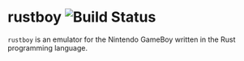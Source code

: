# rustboy ![Build Status](https://github.com/reima/rustboy/actions/workflows/ci.yml/badge.svg)

`rustboy` is an emulator for the Nintendo GameBoy written in the Rust programming language.
